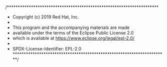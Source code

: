 /*********************************************************************
 * Copyright (c) 2019 Red Hat, Inc.
 *
 * This program and the accompanying materials are made
 * available under the terms of the Eclipse Public License 2.0
 * which is available at https://www.eclipse.org/legal/epl-2.0/
 *
 * SPDX-License-Identifier: EPL-2.0
 **********************************************************************/
 